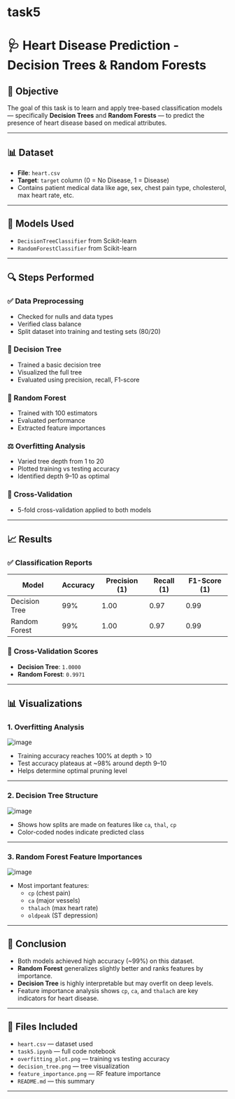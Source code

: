 # task5
# 🩺 Heart Disease Prediction - Decision Trees & Random Forests

## 📌 Objective
The goal of this task is to learn and apply tree-based classification models — specifically **Decision Trees** and **Random Forests** — to predict the presence of heart disease based on medical attributes.

---

## 📊 Dataset
- **File**: `heart.csv`
- **Target**: `target` column (0 = No Disease, 1 = Disease)
- Contains patient medical data like age, sex, chest pain type, cholesterol, max heart rate, etc.

---

## 🧠 Models Used
- `DecisionTreeClassifier` from Scikit-learn
- `RandomForestClassifier` from Scikit-learn

---

## 🔍 Steps Performed

### ✅ Data Preprocessing
- Checked for nulls and data types
- Verified class balance
- Split dataset into training and testing sets (80/20)

### 🌳 Decision Tree
- Trained a basic decision tree
- Visualized the full tree
- Evaluated using precision, recall, F1-score

### 🌲 Random Forest
- Trained with 100 estimators
- Evaluated performance
- Extracted feature importances

### ⚖️ Overfitting Analysis
- Varied tree depth from 1 to 20
- Plotted training vs testing accuracy
- Identified depth 9–10 as optimal

### 🔁 Cross-Validation
- 5-fold cross-validation applied to both models

---

## 📈 Results

### ✅ **Classification Reports**

| Model            | Accuracy | Precision (1) | Recall (1) | F1-Score (1) |
|------------------|----------|----------------|-------------|---------------|
| Decision Tree    | 99%      | 1.00           | 0.97        | 0.99          |
| Random Forest    | 99%      | 1.00           | 0.97        | 0.99          |

### 🔁 **Cross-Validation Scores**

- **Decision Tree**: `1.0000`
- **Random Forest**: `0.9971`

---

## 📊 Visualizations

### 1. Overfitting Analysis
![image](https://github.com/user-attachments/assets/d69ce33b-c3ca-4fdd-942e-ee9e73df4916)


- Training accuracy reaches 100% at depth > 10
- Test accuracy plateaus at ~98% around depth 9–10
- Helps determine optimal pruning level

---

### 2. Decision Tree Structure
![image](https://github.com/user-attachments/assets/d947bdd3-4321-42b3-a3a7-bd6a9423c042)


- Shows how splits are made on features like `ca`, `thal`, `cp`
- Color-coded nodes indicate predicted class

---

### 3. Random Forest Feature Importances
![image](https://github.com/user-attachments/assets/30cde940-77e0-46f3-a6fd-5a7194e382c8)


- Most important features:
  - `cp` (chest pain)
  - `ca` (major vessels)
  - `thalach` (max heart rate)
  - `oldpeak` (ST depression)

---

## 📌 Conclusion
- Both models achieved high accuracy (~99%) on this dataset.
- **Random Forest** generalizes slightly better and ranks features by importance.
- **Decision Tree** is highly interpretable but may overfit on deep levels.
- Feature importance analysis shows `cp`, `ca`, and `thalach` are key indicators for heart disease.

---

## 💾 Files Included
- `heart.csv` — dataset used
- `task5.ipynb` — full code notebook
- `overfitting_plot.png` — training vs testing accuracy
- `decision_tree.png` — tree visualization
- `feature_importance.png` — RF feature importance
- `README.md` — this summary

---

